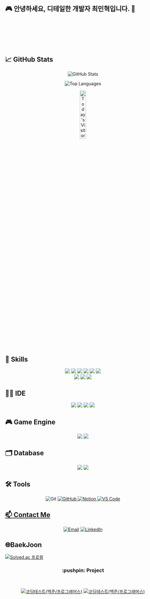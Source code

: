 ## 🎮 안녕하세요, 디테일한 개발자 최민혁입니다. 👋

<!--
<p align='center'>
    <img src="https://capsule-render.vercel.app/api?type=waving&height=200&text=KMJ&nbsp;github&nbsp;&nbsp;&fontAlign=80&fontAlignY=40&color=gradient"/>
</p>-->

  <br><br>


<br><br>
## 📈 **GitHub Stats**
<!-- STATS CARD & TOP LANGUAGE CARD -->
<!-- <p align="center">
    <img src="https://github-readme-stats.vercel.app/api?username=minhyeok1232&show_icons=true&theme=ambient_gradient" alt="GitHub Stats">
    <img src="https://github-readme-stats.vercel.app/api/top-langs/?username=minhyeok1232&layout=compact&theme=ambient_gradient&hide=c%23,jupyter%20notebook" alt="Top Languages">
</p> -->
<p align="center">
    <!-- STATS CARD -->
    <img src="https://github-readme-stats.vercel.app/api?username=minhyeok1232&show_icons=true&theme=ambient_gradient" alt="GitHub Stats">
</p>

<p align="center">
    <!-- TOP LANGUAGE CARD -->
    <img src="https://github-readme-stats.vercel.app/api/top-langs/?username=minhyeok1232&layout=compact&theme=ambient_gradient&hide=c%23,jupyter%20notebook" alt="Top Languages">
</p>

<p align="center">
    <img src="https://hits.seeyoufarm.com/api/count/incr/badge.svg?url=https%3A%2F%2Fgithub.com%2Fminhyeok1232&count_bg=%2322ADF6&title_bg=%23555555&icon=&icon_color=%23E7E7E7&title=Today%27s%20Visitors&edge_flat=true" alt="Today's Visitors" style="width: 20%">
</p>


<br><br>
## 🚀 Skills
<p align="center">
<img src="https://img.shields.io/badge/C-00599C?style=for-the-badge&logo=c&logoColor=white"/></a>
<img src="https://img.shields.io/badge/CPlusPlus-00599C?style=for-the-badge&logo=cplusplus&logoColor=ffffff"/>
<img src="https://img.shields.io/badge/CSharp-239120?style=for-the-badge&logo=csharp&logoColor=ffffff"/>
<img src = "https://img.shields.io/badge/R-276DC3?style=for-the-badge&logo=r&logoColor=white"/></a>
<img src = "https://img.shields.io/badge/Java-ED8B00?style=for-the-badge&logo=openjdk&logoColor=white"/></a>
<img src = "https://img.shields.io/badge/blender-%23F5792A.svg?style=for-the-badge&logo=blender&logoColor=white"/></a>

<br>
<img src="https://img.shields.io/badge/DirectX11-76B900?style=for-the-badge&logo=nvidia&logoColor=ffffff"/>
<img src="https://img.shields.io/badge/Win32API-0078D4?style=for-the-badge&logo=windows11&logoColor=ffffff"/>
<img src="https://img.shields.io/badge/fmodel-0C322C?style=for-the-badge&logo=fmodel&logoColor=white"/>

## 👩‍💻 IDE
<p align="center">
<img src="https://img.shields.io/badge/Visual Studio-5C2D91?style=for-the-badge&logo=visualstudio&logoColor=ffffff"/>
<img src="https://img.shields.io/badge/VS Code-007ACC?style=for-the-badge&logo=visualstudiocode&logoColor=ffffff"/>
<img src = "https://img.shields.io/badge/CLion-000000?style=for-the-badge&logo=clion&logoColor=white"/></a>
<img src = "https://img.shields.io/badge/Rider-000000?style=for-the-badge&logo=Rider&logoColor=white"/></a>

<br>

## 🎮 Game Engine
<p align="center">
<img src="https://img.shields.io/badge/Unity-000000?style=for-the-badge&logo=unity&logoColor=ffffff"/>
<img src = "https://img.shields.io/badge/unrealengine-%23313131.svg?style=for-the-badge&logo=unrealengine&logoColor=white"/></a>

<br>

## 🗂️ Database
<p align="center">
<img src = "https://img.shields.io/badge/Firebase-039BE5?style=for-the-badge&logo=Firebase&logoColor=white"/></a>
<img src = "https://img.shields.io/badge/MySQL-00000F?style=for-the-badge&logo=mysql&logoColor=white"/></a>

<br>

## 🛠️ Tools
<p align="center">
  <img src="https://img.shields.io/badge/git-F05033.svg?style=for-the-badge&logo=git&logoColor=white" alt="Git">
  <a href="https://github.com/minhyeok1232"><img src="https://img.shields.io/badge/github-181717.svg?style=for-the-badge&logo=github&logoColor=white" alt="GitHub">
  <a href="https://www.notion.so/e0c534ed007b4a018043b14a7a079ebf"><img src="https://img.shields.io/badge/Notion-F3F3F3.svg?style=for-the-badge&logo=notion&logoColor=black" alt="Notion">
  <img src="https://img.shields.io/badge/VSCode-2C2C32.svg?style=for-the-badge&logo=visual-studio-code&logoColor=22ABF3" alt="VS Code">

## 📫 Contact Me
<p align="center">
  <a href="mailto:hani345@naver.com"><img src="https://img.shields.io/badge/Email-D14836?style=for-the-badge&logo=gmail&logoColor=white" alt="Email"></a>
  <a href="https://www.linkedin.com/feed/?trk=guest_homepage-basic_google-one-tap-submit"><img src="https://img.shields.io/badge/LinkedIn-0077B5?style=for-the-badge&logo=linkedin&logoColor=white" alt="LinkedIn"></a>
</p>

## 🌐**BaekJoon**
[![Solved.ac
프로필](http://mazassumnida.wtf/api/v2/generate_badge?boj=hani345)](https://solved.ac/hani345)


</div>
<div align="center">
    <h3> :pushpin: Project</h3> 
    <br>

<a href="https://github.com/minhyeok1232/codingTest"><img src="https://github-readme-stats.vercel.app/api/pin/?username=minhyeok1232&repo=codingTest&theme=react&hide_border=true&show_icons=false" alt="코딩테스트(백준/프로그래머스)" /></a>
<a href="https://github.com/minhyeok1232/UnityProject"><img src="https://github-readme-stats.vercel.app/api/pin/?username=minhyeok1232&repo=UnityProject&theme=react&hide_border=true&show_icons=false" alt="코딩테스트(백준/프로그래머스)" /></a>


